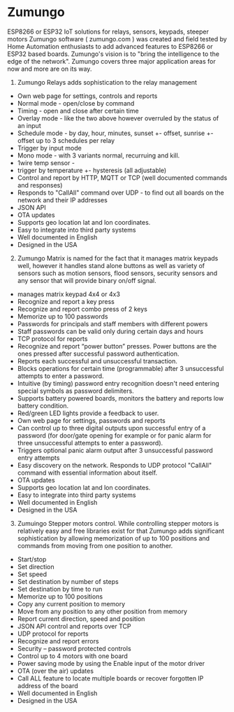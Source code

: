 # Zumungo
ESP8266 or ESP32 IoT solutions for relays, sensors, keypads, steeper motors
Zumungo software ( zumungo.com ) was created and field tested by Home Automation enthusiasts to add advanced features to ESP8266 or ESP32 based boards.
Zumungo's vision is to "bring the intelligence to the edge of the network".
Zumungo covers three major application areas for now and more are on its way.

1. Zumungo Relays adds sophistication to the relay management 

- Own web page for settings, controls and reports
- Normal mode - open/close by command
- Timing - open and close after certain time
- Overlay mode - like the two above however overruled by the status of an input
- Schedule mode - by day, hour, minutes, sunset +- offset, sunrise +- offset up to 3 schedules per relay 
- Trigger by input mode
- Mono mode - with 3 variants normal, recurruing and kill.
- 1wire temp sensor - 
- trigger by temperature +- hysteresis (all adjustable)
- Control and report by HTTP, MQTT or TCP (well documented commands and responses)
- Responds to "CallAll" command over UDP - to find out all boards on the network and their IP addresses
- JSON API
- OTA updates
- Supports geo location lat and lon coordinates.			
- Easy to integrate into third party systems			
- Well documented in English			
- Designed in the USA

2. Zumungo Matrix is named for the fact that it manages matrix keypads well, however it handles stand alone buttons as well as variety of sensors such as motion sensors, flood sensors, security sensors and any sensor that will provide binary on/off signal.

- manages matrix keypad 4x4 or 4x3
- Recognize and report a key press			
- Recognize and report combo press of 2 keys			
- Memorize up to 100 passwords			
- Passwords for principals and staff members with different powers			
- Staff passwords can be valid only during certain days and hours			
- TCP protocol for reports			
- Recognize and report “power button” presses. Power buttons are the ones pressed after successful password authentication.			
- Reports each successful and unsuccessful transaction.			
- Blocks operations for certain time (programmable) after 3 unsuccessful attempts to enter a password.			
- Intuitive (by timing) password entry recognition doesn't need entering special symbols as password delimiters.			
- Supports battery powered boards, monitors the battery and reports low battery condition.			
- Red/green LED lights provide a feedback to user.			
- Own web page for settings, passwords and reports			
- Can control up to three digital outputs upon successful entry of a password (for door/gate opening for example or for panic alarm for three unsuccessful attempts to enter a password).			
- Triggers optional panic alarm output after 3 unsuccessful password entry attempts			
- Easy discovery on the network. Responds to UDP protocol "CallAll" command with essential information about itself.
- OTA updates
- Supports geo location lat and lon coordinates.			
- Easy to integrate into third party systems			
- Well documented in English			
- Designed in the USA

3. Zumuingo Stepper motors control. While controlling stepper motors is relatively easy and free libraries exist for that Zumungo adds significant sophistication by allowing memorization of up to 100 positions and commands from moving from one position to another.

- Start/stop			
- Set direction			
- Set speed			
- Set destination by number of steps
- Set destination by time to run
- Memorize up to 100 positions			
- Copy any current position to memory			
- Move from any position to any other position from memory			
- Report current direction, speed and position			
- JSON API control and reports over TCP			
- UDP protocol for reports			
- Recognize and report errors			
- Security – password protected controls			
- Control up to 4 motors with one board			
- Power saving mode by using the Enable input of the motor driver			
- OTA (over the air) updates			
- Call ALL feature to locate multiple boards or recover forgotten IP address of the board			
- Well documented in English			
- Designed in the USA

